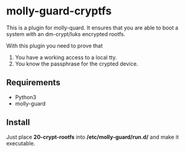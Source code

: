 # molly-guard-cryptfs

This is a plugin for molly-quard. It ensures that you are able to boot a system with an dm-crypt/luks encrypted rootfs. 

With this plugin you need to prove that
  1. You have a working access to a local tty.
  2. You know the passphrase for the crypted device.

## Requirements
  - Python3
  - molly-guard

## Install
Just place __20-crypt-rootfs__ into __/etc/molly-guard/run.d/__ and make it executable.
